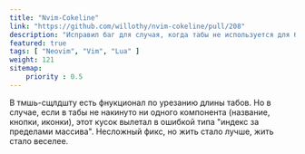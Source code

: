 ```yaml
---
title: "Nvim-Cokeline"
link: "https://github.com/willothy/nvim-cokeline/pull/208"
description: "Исправил баг для случая, когда табы не используется для буферов."
featured: true
tags: [ "Neovim", "Vim", "Lua" ]
weight: 121
sitemap:
    priority : 0.5
---
```


В тмшь-сщлдшту есть фнукционал по урезанию длины табов. Но в случае, если в табы не накинуто ни одного компонента (название, кнопки, иконки), этот кусок вылетал в ошибкой типа "индекс за пределами массива". Несложный фикс, но жить стало лучше, жить стало веселее.

